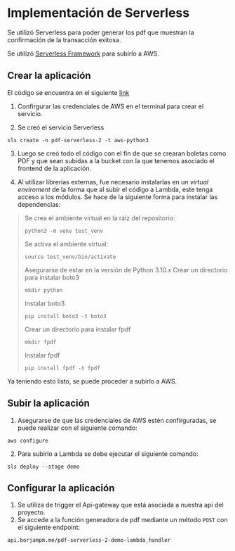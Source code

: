 # Implementación de Serverless

Se utilizó Serverless para poder generar los pdf que muestran la confirmación de la transacción exitosa.

Se utilizó [Serverless Framework](https://www.serverless.com/framework/docs/getting-started/) para subirlo a AWS.

## Crear la aplicación

El código se encuentra en el siguiente [link](https://github.com/Borjampm/Proyecto-IIC2173-Grupo1-Serverless)

1. Confirgurar las credenciales de AWS en el terminal para crear el servicio.

2. Se creó el servicio Serverless
 ```
 sls create -n pdf-serverless-2 -t aws-python3
 ```

3. Luego se creó todo el código con el fin de que se crearan boletas como PDF y que sean subidas a la bucket con la que tenemos asociado el frontend de la aplicación.

4. Al utilizar librerías externas, fue necesario instalarlas en un _virtual enviroment_ de la forma que al subir el código a Lambda, este tenga acceso a los módulos. Se hace de la siguiente forma para instalar las dependencias:
> Se crea el ambiente virtual en la raíz del repositorio:
> ```
>python3 -m venv test_venv
>```
> Se activa el ambiente virtual:
> ```
> source test_venv/bin/activate
>```
> Asegurarse de estar en la versión de Python 3.10.x
> Crear un directorio para instalar boto3
> ```
> mkdir python 
>```
> Instalar boto3
> ```
> pip install boto3 -t boto3
>```
> Crear un directorio para instalar fpdf
> ```
> mkdir fpdf 
>```
> Instalar fpdf
> ```
> pip install fpdf -t fpdf
>```

Ya teniendo esto listo, se puede proceder a subirlo a AWS.

## Subir la aplicación
1. Asegurarse de que las credenciales de AWS estén confirguradas, se puede realizar con el siguiente comando:
```
aws configure
```

2. Para subirlo a Lambda se debe ejecutar el siguiente comando:
```
sls deploy --stage demo
```

## Configurar la aplicación
1. Se utiliza de trigger el Api-gateway que está asociada a nuestra api del proyecto.
2. Se accede a la función generadora de pdf mediante un método `POST` con el siguiente endpoint:
```
api.borjampm.me/pdf-serverless-2-demo-lambda_handler
```
